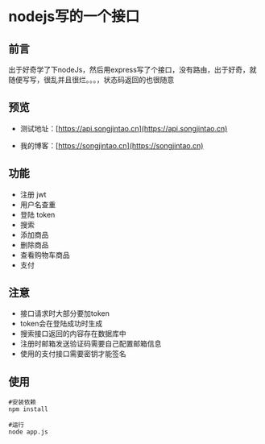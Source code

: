 # nodejs写的一个接口

## 前言

出于好奇学了下nodeJs，然后用express写了个接口，没有路由，出于好奇，就随便写写，很乱并且很烂。。。，状态码返回的也很随意

## 预览

* 测试地址：[https://api.songjintao.cn](https://api.songjintao.cn)

* 我的博客：[https://songjintao.cn](https://songjintao.cn)

## 功能


* 注册 jwt
* 用户名查重
* 登陆 token
* 搜索 
* 添加商品
* 删除商品
* 查看购物车商品
* 支付

## 注意

* 接口请求时大部分要加token 
* token会在登陆成功时生成
* 搜索接口返回的内容存在数据库中
* 注册时邮箱发送验证码需要自己配置邮箱信息
* 使用的支付接口需要密钥才能签名


## 使用

```
#安装依赖
npm install

#运行
node app.js
```